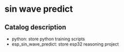 # sin wave predict

## Catalog description
* python: store python training scripts
* esp_sin_wave_predict: store esp32 reasoning project